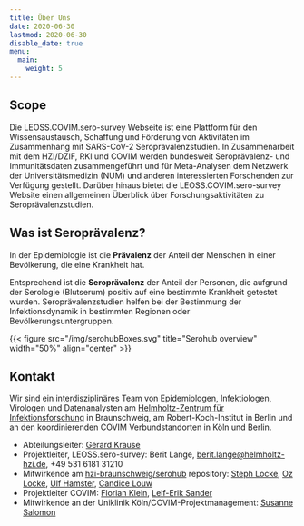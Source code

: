 ```yaml
---
title: Über Uns
date: 2020-06-30
lastmod: 2020-06-30
disable_date: true
menu:
  main:
    weight: 5
---
```


## Scope
Die LEOSS.COVIM.sero-survey Webseite ist eine Plattform für den Wissensaustausch, Schaffung und Förderung von Aktivitäten im Zusammenhang mit SARS-CoV-2 Seroprävalenzstudien. In Zusammenarbeit mit dem HZI/DZIF, RKI und COVIM werden bundesweit Seroprävalenz- und Immunitätsdaten zusammengeführt und für Meta-Analysen dem Netzwerk der Universitätsmedizin (NUM) und anderen interessierten Forschenden zur Verfügung gestellt. Darüber hinaus bietet die LEOSS.COVIM.sero-survey Website einen allgemeinen Überblick über Forschungsaktivitäten zu Seroprävalenzstudien.

## Was ist Seroprävalenz?
In der Epidemiologie ist die __Prävalenz__ der Anteil der Menschen in einer Bevölkerung, die eine Krankheit hat.

Entsprechend ist die __Seroprävalenz__ der Anteil der Personen, die aufgrund der Serologie (Blutserum) positiv auf eine bestimmte Krankheit getestet wurden. Seroprävalenzstudien helfen bei der Bestimmung der Infektionsdynamik in bestimmten Regionen oder Bevölkerungsuntergruppen.

{{< figure src="/img/serohubBoxes.svg" title="Serohub overview" width="50%" align="center" >}}

## Kontakt
Wir sind ein interdisziplinäres Team von Epidemiologen, Infektiologen, Virologen und Datenanalysten am [Helmholtz-Zentrum für Infektionsforschung](https://www.helmholtz-hzi.de/) in Braunschweig, am Robert-Koch-Institut in Berlin und an den koordinierenden COVIM Verbundstandorten in Köln und Berlin.

* Abteilungsleiter: [Gérard Krause](https://www.helmholtz-hzi.de/de/forschung/forschungsschwerpunkte/bakterielle-und-virale-krankheitserreger/epidemiologie/gerard-krause/) 
* Projektleiter, LEOSS.sero-survey: Berit Lange, berit.lange@helmholtz-hzi.de, +49 531 6181 31210
* Mitwirkende am [hzi-braunschweig/serohub](https://github.com/hzi-braunschweig/serohub/graphs/contributors) repository: [Steph Locke](https://github.com/stephlocke), [Oz Locke](https://github.com/OzLocke), [Ulf Hamster](https://github.com/ulf1), [Candice Louw](https://github.com/Candice-Louw)
* Projektleiter COVIM: [Florian Klein](florian.klein@uk-koeln.de), [Leif-Erik Sander](leif-erik.sander@charité.de)
* Mitwirkende an der Uniklinik Köln/COVIM-Projektmanagement: [Susanne Salomon](susanne.salomon@uk-koeln.de)
